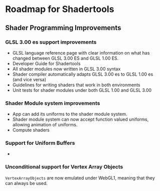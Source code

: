 # Roadmap for Shadertools

## Shader Programming Improvements

### GLSL 3.00 es support improvements

- GLSL language reference page with clear information on what has changed between GLSL 3.00 ES and GLSL 1.00 ES.
- Developer Guide for Shadertools
- All shader modules now written in GLSL 3.00 syntax
- Shader compiler automatically adapts GLSL 3.00 es to GLSL 1.00 es (and vice versa)
- Guidelines for writing shaders that work in both environments
- Unit tests for shader modules under both GLSL 1.00 and GLSL 3.00

### Shader Module system improvements

- App can add its uniforms to the shader module system.
- Shader module system can now accept function valued uniforms, allowing animation of uniforms.
- Compute shaders

### Support for Uniform Buffers

- 

### Unconditional support for Vertex Array Objects

`VertexArrayObjects` are now emulated under WebGL1, meaning that they can always be used.
